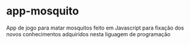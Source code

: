 # app-mosquito
App de jogo para matar mosquitos feito em Javascript para fixação dos novos conhecimentos adquiridos nesta liguagem de programação
